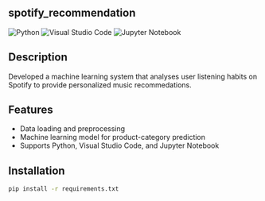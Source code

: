 ## spotify_recommendation

![Python](https://img.shields.io/badge/Python-3.8%2B-blue?logo=python)
![Visual Studio Code](https://img.shields.io/badge/VS%20Code-1.61%2B-blue?logo=visualstudiocode)
![Jupyter Notebook](https://img.shields.io/badge/Jupyter-Notebook%20-blue?logo=jupyter)

## Description

Developed a machine learning system that analyses user listening habits on Spotify to provide personalized music recommedations.

## Features

- Data loading and preprocessing
- Machine learning model for product-category prediction
- Supports Python, Visual Studio Code, and Jupyter Notebook

## Installation

```bash
pip install -r requirements.txt
